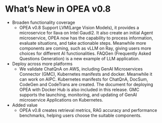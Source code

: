 # What’s New in OPEA v0.8
- Broaden functionality coverage
    - OPEA v0.8 Support LVM(Large Vision Models), it provides a microservice for llava on Intel Gaudi2. It also create an initial Agent microservice, OPEA now has the capability to process information, evaluate situations, and take actionable steps. Meanwhile more components are coming, such as vLLM on Ray, giving users more choices for different AI functionalities. FAQGen (Frequently Asked Questions Generation) is a new example of LLM application.
- Deploy across more platforms
    - We validate ChatQnA on AWS, including GenAI Microservices Connector (GMC), Kubernetes manifests and docker. Meanwhile it can work on AIPC. Kubernetes manifests for ChatQnA, DocSum, CodeGen and CodeTrans are created. The document for deploying OPEA with Docker Hub is also included in this release. GMC supports the launching, monitoring, and updating of GenAI microservice Applications on Kubernetes.
- Added value
    - OPEA v0.8 creates retrieval metrics, RAG accuracy and performance benchmarks, helping users choose the suitable components.
